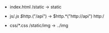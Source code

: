 - index.html /static -> static

- js/*.js  $http.*("/api") -> $http.*("http://api") http:/

- css/*.css  /static/img  -> ../img